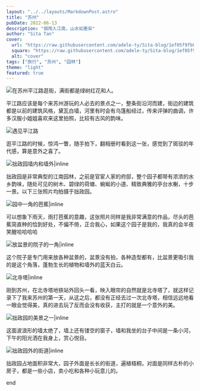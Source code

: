 ```yaml
---
layout: "../../layouts/MarkdownPost.astro"
title: "苏州"
pubDate: 2022-06-13
description: "烟雨入江南，山水如墨染"
author: "Sita Tan"
cover:
  url: "https://raw.githubusercontent.com/adele-ty/Sita-blog/1ef05f9fb00e0011326af945c1619f32a59edcfb/public/Suzhou/IMG_1124(20230606-102144).JPG"
  square: "https://raw.githubusercontent.com/adele-ty/Sita-blog/1ef05f9fb00e0011326af945c1619f32a59edcfb/public/Suzhou/IMG_1124(20230606-102144).JPG"
  alt: "cover"
tags: ["旅行", "苏州", "园林"]
theme: "light"
featured: true
---
```


![在苏州平江路逛街，满街都是绿树红花和人。](<https://github.com/adele-ty/Sita-blog/blob/main/public/Suzhou/IMG_1123(20230606-102138).JPG?raw=true>)

平江路应该是每个来苏州游玩的人必去的景点之一，整条街沿河而建，街边的建筑都是以前的建筑风格，黛瓦白墙，河里有时会有乌篷船经过，传来评弹的曲调，许多汉服小姐姐喜欢来这里拍照，比较有古风的韵味。

![遇见平江路](<https://github.com/adele-ty/Sita-blog/blob/main/public/Suzhou/IMG_1124(20230606-102144).JPG?raw=true>)

逛平江路的时候，惊鸿一瞥，随手拍下，翻相册时看到这一张，感觉到了斑驳的年代感，算是意外之喜了。

![拙政园墙内和墙外|inline](<https://github.com/adele-ty/Sita-blog/blob/main/public/Suzhou/IMG_1126(20230606-102156).JPG?raw=true>)

拙政园是非常典型的江南园林，之前是官宦人家的府邸，整个园子都带有浓浓的水乡韵味，随处可见的树木、碧绿的荷塘、蜿蜒的小道、精致典雅的亭台水榭，十步一景。以下三张照片均拍摄于拙政园。

![园中一角的芭蕉|inline](<https://github.com/adele-ty/Sita-blog/blob/main/public/Suzhou/IMG_1127(20230606-102205).JPG?raw=true>)

可以想象下雨天，雨打芭蕉的意趣，这张照片同样是我非常满意的作品，尽头的芭蕉简直种的恰到好处，不偏不倚，正合我心，如果这个园子是我的，我真的会半夜笑醒哈哈哈哈

![放盆景的院子的一角|inline](<https://github.com/adele-ty/Sita-blog/blob/main/public/Suzhou/IMG_1128(20230606-102211).JPG?raw=true>)

这个院子是专门用来放各种盆景的，盆景没有拍，各种造型都有，比盆景更吸引我的是这个角落，蓬勃生长的植物和墙外的蓝天白云。

![北寺塔|inline](<https://github.com/adele-ty/Sita-blog/blob/main/public/Suzhou/IMG_1129(20230606-102311).JPG?raw=true>)

刚到苏州，在北寺塔地铁站外回头一看，映入眼帘的自然就是北寺塔了，就这样记录下了我来苏州的第一天，从这之后，都没有正经去过一次北寺塔，相信远远地看一眼会觉得美，真的进去玩了反而会没有收获，主打的就是一个意外的美。

![拙政园的美景之一|inline](https://github.com/adele-ty/Sita-blog/blob/main/public/Suzhou/IMG_1131.JPG?raw=true)

这面波浪形的墙太绝了，墙上还有镂空的窗子，墙和我坐的台子中间是一条小河，下午的阳光洒在我身上，赏心悦目。

![拙政园外的街道|inline](<https://github.com/adele-ty/Sita-blog/blob/main/public/Suzhou/IMG_1130(20230606-102322).JPG?raw=true>)

拙政园占地面积非常大，园子外面是长长的街道，遍植梧桐，对面是同样古朴的小房子，都是一些小店，卖小吃和各种小玩意儿的。

end
